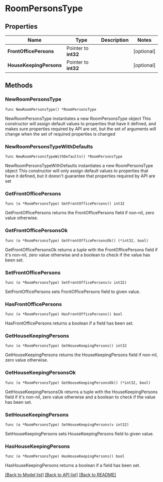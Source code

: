 # RoomPersonsType

## Properties

Name | Type | Description | Notes
------------ | ------------- | ------------- | -------------
**FrontOfficePersons** | Pointer to **int32** |  | [optional] 
**HouseKeepingPersons** | Pointer to **int32** |  | [optional] 

## Methods

### NewRoomPersonsType

`func NewRoomPersonsType() *RoomPersonsType`

NewRoomPersonsType instantiates a new RoomPersonsType object
This constructor will assign default values to properties that have it defined,
and makes sure properties required by API are set, but the set of arguments
will change when the set of required properties is changed

### NewRoomPersonsTypeWithDefaults

`func NewRoomPersonsTypeWithDefaults() *RoomPersonsType`

NewRoomPersonsTypeWithDefaults instantiates a new RoomPersonsType object
This constructor will only assign default values to properties that have it defined,
but it doesn't guarantee that properties required by API are set

### GetFrontOfficePersons

`func (o *RoomPersonsType) GetFrontOfficePersons() int32`

GetFrontOfficePersons returns the FrontOfficePersons field if non-nil, zero value otherwise.

### GetFrontOfficePersonsOk

`func (o *RoomPersonsType) GetFrontOfficePersonsOk() (*int32, bool)`

GetFrontOfficePersonsOk returns a tuple with the FrontOfficePersons field if it's non-nil, zero value otherwise
and a boolean to check if the value has been set.

### SetFrontOfficePersons

`func (o *RoomPersonsType) SetFrontOfficePersons(v int32)`

SetFrontOfficePersons sets FrontOfficePersons field to given value.

### HasFrontOfficePersons

`func (o *RoomPersonsType) HasFrontOfficePersons() bool`

HasFrontOfficePersons returns a boolean if a field has been set.

### GetHouseKeepingPersons

`func (o *RoomPersonsType) GetHouseKeepingPersons() int32`

GetHouseKeepingPersons returns the HouseKeepingPersons field if non-nil, zero value otherwise.

### GetHouseKeepingPersonsOk

`func (o *RoomPersonsType) GetHouseKeepingPersonsOk() (*int32, bool)`

GetHouseKeepingPersonsOk returns a tuple with the HouseKeepingPersons field if it's non-nil, zero value otherwise
and a boolean to check if the value has been set.

### SetHouseKeepingPersons

`func (o *RoomPersonsType) SetHouseKeepingPersons(v int32)`

SetHouseKeepingPersons sets HouseKeepingPersons field to given value.

### HasHouseKeepingPersons

`func (o *RoomPersonsType) HasHouseKeepingPersons() bool`

HasHouseKeepingPersons returns a boolean if a field has been set.


[[Back to Model list]](../README.md#documentation-for-models) [[Back to API list]](../README.md#documentation-for-api-endpoints) [[Back to README]](../README.md)


